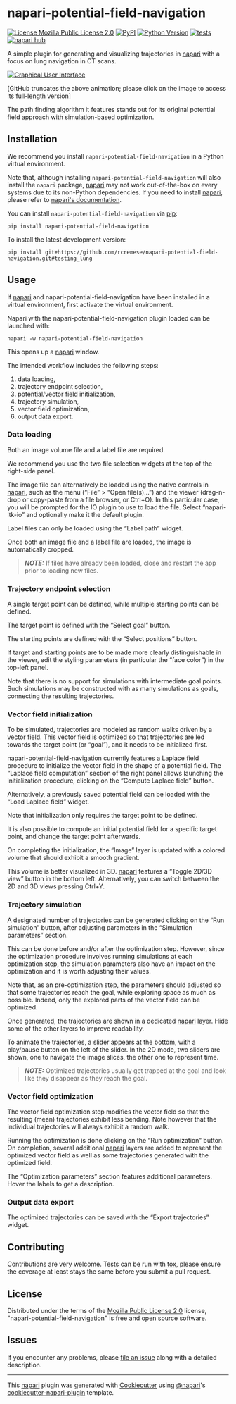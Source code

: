 # napari-potential-field-navigation

[![License Mozilla Public License 2.0](https://img.shields.io/pypi/l/napari-potential-field-navigation.svg?color=green)](https://github.com/rcremese/napari-potential-field-navigation/raw/main/LICENSE)
[![PyPI](https://img.shields.io/pypi/v/napari-potential-field-navigation.svg?color=green)](https://pypi.org/project/napari-potential-field-navigation)
[![Python Version](https://img.shields.io/pypi/pyversions/napari-potential-field-navigation.svg?color=green)](https://python.org)
[![tests](https://github.com/rcremese/napari-potential-field-navigation/workflows/tests/badge.svg)](https://github.com/rcremese/napari-potential-field-navigation/actions)
[![napari hub](https://img.shields.io/endpoint?url=https://api.napari-hub.org/shields/napari-potential-field-navigation)](https://napari-hub.org/plugins/napari-potential-field-navigation)

A simple plugin for generating and visualizing trajectories in [napari] with a focus on lung navigation in CT scans.

[![Graphical User Interface](https://raw.githubusercontent.com/francoislaurent/napari-potential-field-navigation/artifacts/images/screencast2.gif)](https://i.ibb.co/Kj9hHjr/screencast1.gif)

[GitHub truncates the above animation; please click on the image to access its full-length version]

The path finding algorithm it features stands out for its original potential field approach with simulation-based optimization.

## Installation

We recommend you install `napari-potential-field-navigation` in a Python virtual environment.

Note that, although installing `napari-potential-field-navigation` will also install the `napari` package,
[napari] may not work out-of-the-box on every systems due to its non-Python dependencies.
If you need to install [napari], please refer to [napari's documentation](https://napari.org/stable/tutorials/fundamentals/installation.html).

You can install `napari-potential-field-navigation` via [pip]:

    pip install napari-potential-field-navigation



To install the latest development version:

    pip install git+https://github.com/rcremese/napari-potential-field-navigation.git#testing_lung


## Usage

If [napari] and napari-potential-field-navigation have been installed in a virtual environment, first activate the virtual environment.

Napari with the napari-potential-field-navigation plugin loaded can be launched with:

    napari -w napari-potential-field-navigation


This opens up a [napari] window.

The intended workflow includes the following steps:

1. data loading,
2. trajectory endpoint selection,
3. potential/vector field initialization,
4. trajectory simulation,
5. vector field optimization,
6. output data export.

### Data loading

Both an image volume file and a label file are required.

We recommend you use the two file selection widgets at the top of the right-side panel.

The image file can alternatively be loaded using the native controls in [napari], such as the menu (“File” > “Open file(s)...”) and the viewer (drag-n-drop or copy-paste from a file browser, or Ctrl+O).
In this particular case, you will be prompted for the IO plugin to use to load the file. Select “napari-itk-io” and optionally make it the default plugin.

Label files can only be loaded using the “Label path” widget.

Once both an image file and a label file are loaded, the image is automatically cropped.

> **_NOTE:_**  If files have already been loaded, close and restart the app prior to loading new files.

### Trajectory endpoint selection

A single target point can be defined, while multiple starting points can be defined.

The target point is defined with the “Select goal” button.

The starting points are defined with the “Select positions” button.

If target and starting points are to be made more clearly distinguishable in the viewer, edit the styling parameters (in particular the “face color”) in the top-left panel.

Note that there is no support for simulations with intermediate goal points. Such simulations may be constructed with as many simulations as goals, connecting the resulting trajectories.

### Vector field initialization

To be simulated, trajectories are modeled as random walks driven by a vector field. This vector field is optimized so that trajectories are led towards the target point (or “goal”), and it needs to be initialized first.

napari-potential-field-navigation currently features a Laplace field procedure to initialize the vector field in the shape of a potential field. The “Laplace field computation” section of the right panel allows launching the initialization procedure, clicking on the “Compute Laplace field” button.

Alternatively, a previously saved potential field can be loaded with the “Load Laplace field” widget.

Note that initialization only requires the target point to be defined.

It is also possible to compute an initial potential field for a specific target point, and change the target point afterwards.

On completing the initialization, the “Image” layer is updated with a colored volume that should exhibit a smooth gradient.

This volume is better visualized in 3D. [napari] features a “Toggle 2D/3D view” button in the bottom left. Alternatively, you can switch between the 2D and 3D views pressing Ctrl+Y.

### Trajectory simulation

A designated number of trajectories can be generated clicking on the “Run simulation” button, after adjusting parameters in the “Simulation parameters” section.

This can be done before and/or after the optimization step. However, since the optimization procedure involves running simulations at each optimization step, the simulation parameters also have an impact on the optimization and it is worth adjusting their values.

Note that, as an pre-optimization step, the parameters should adjusted so that some trajectories reach the goal, while exploring space as much as possible. Indeed, only the explored parts of the vector field can be optimized.

Once generated, the trajectories are shown in a dedicated [napari] layer. Hide some of the other layers to improve readability.

To animate the trajectories, a slider appears at the bottom, with a play/pause button on the left of the slider. In the 2D mode, two sliders are shown, one to navigate the image slices, the other one to represent time.

> **_NOTE:_**  Optimized trajectories usually get trapped at the goal and look like they disappear as they reach the goal.

### Vector field optimization

The vector field optimization step modifies the vector field so that the resulting (mean) trajectories exhibit less bending. Note however that the individual trajectories will always exhibit a random walk.

Running the optimization is done clicking on the “Run optimization” button. On completion, several additional [napari] layers are added to represent the optimized vector field as well as some trajectories generated with the optimized field.

The “Optimization parameters” section features additional parameters. Hover the labels to get a description.

### Output data export

The optimized trajectories can be saved with the “Export trajectories” widget.


## Contributing

Contributions are very welcome. Tests can be run with [tox], please ensure
the coverage at least stays the same before you submit a pull request.

## License

Distributed under the terms of the [Mozilla Public License 2.0] license,
"napari-potential-field-navigation" is free and open source software.

## Issues

If you encounter any problems, please [file an issue] along with a detailed description.

----------------------------------

This [napari] plugin was generated with [Cookiecutter] using [@napari]'s [cookiecutter-napari-plugin] template.

<!--
Don't miss the full getting started guide to set up your new package:
https://github.com/napari/cookiecutter-napari-plugin#getting-started

and review the napari docs for plugin developers:
https://napari.org/stable/plugins/index.html
-->

[napari]: https://github.com/napari/napari
[Cookiecutter]: https://github.com/audreyr/cookiecutter
[@napari]: https://github.com/napari
[MIT]: http://opensource.org/licenses/MIT
[BSD-3]: http://opensource.org/licenses/BSD-3-Clause
[GNU GPL v3.0]: http://www.gnu.org/licenses/gpl-3.0.txt
[GNU LGPL v3.0]: http://www.gnu.org/licenses/lgpl-3.0.txt
[Apache Software License 2.0]: http://www.apache.org/licenses/LICENSE-2.0
[Mozilla Public License 2.0]: https://www.mozilla.org/media/MPL/2.0/index.txt
[cookiecutter-napari-plugin]: https://github.com/napari/cookiecutter-napari-plugin

[file an issue]: https://github.com/rcremese/napari-potential-field-navigation/issues

[napari]: https://github.com/napari/napari
[tox]: https://tox.readthedocs.io/en/latest/
[pip]: https://pypi.org/project/pip/
[PyPI]: https://pypi.org/

